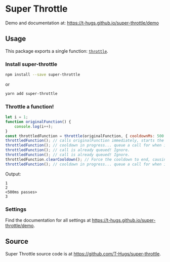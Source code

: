 # Super Throttle

Demo and documentation at: https://t-hugs.github.io/super-throttle/demo

## Usage

This package exports a single function: [`throttle`](https://t-hugs.github.io/super-throttle/api/functions/throttle.html).

### Install super-throttle

```bash
npm install --save super-throttle
```

or

```bash
yarn add super-throttle
```

### Throttle a function!

```js
let i = 1;
function originalFunction() {
	console.log(i++);
}
const throttledFunction = throttle(originalFunction, { cooldownMs: 500 });
throttledFunction(); // calls originalFunction immediately, starts the cooldown period
throttledFunction(); // cooldown in progress... queue a call for when it is complete
throttledFunction(); // call is already queued! Ignore.
throttledFunction(); // call is already queued! Ignore.
throttledFunction.clearCooldown(); // Force the cooldown to end, causing the queued call to execute.
throttledFunction(); // cooldown in progress... queue a call for when it is complete
```

Output:

```
1
2
<500ms passes>
3
```

### Settings

Find the documentation for all settings at https://t-hugs.github.io/super-throttle/demo.

## Source

Super Throttle source code is at https://github.com/T-Hugs/super-throttle.
